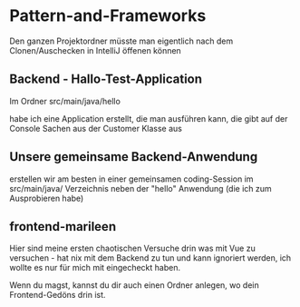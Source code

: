 # Pattern-and-Frameworks

Den ganzen Projektordner müsste man eigentlich nach dem Clonen/Auschecken in IntelliJ öffenen können

## Backend - Hallo-Test-Application

Im Ordner src/main/java/hello

habe ich eine Application erstellt, die man ausführen kann, die gibt auf der Console Sachen aus der Customer Klasse aus

## Unsere gemeinsame Backend-Anwendung

erstellen wir am besten in einer gemeinsamen coding-Session im src/main/java/ Verzeichnis neben der "hello" Anwendung (die ich zum Ausprobieren habe)

## frontend-marileen

Hier sind meine ersten chaotischen Versuche drin was mit Vue zu versuchen - hat nix mit dem Backend zu tun und kann ignoriert werden, ich wollte es nur für mich mit eingecheckt haben.

Wenn du magst, kannst du dir auch einen Ordner anlegen, wo dein Frontend-Gedöns drin ist.


